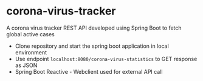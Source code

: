 # corona-virus-tracker
A corona virus tracker REST API developed using Spring Boot to fetch global active cases

* Clone repository and start the spring boot application in local environment
* Use endpoint ```localhost:8080/corona-virus-statistics``` to GET response as JSON
* Spring Boot Reactive - Webclient used for external API call